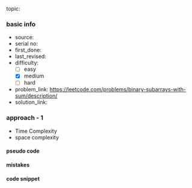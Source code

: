 topic:

### basic info
- source: 
- serial no:
- first_done:
- last_revised:
- difficulty:
	- [ ] easy
	- [x] medium
	- [ ] hard
- problem_link: https://leetcode.com/problems/binary-subarrays-with-sum/description/
- solution_link:

### approach - 1
- Time Complexity
- space complexity

#### pseudo code

#### mistakes

#### code snippet
```python

```